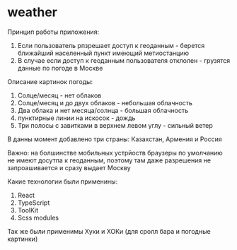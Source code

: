 # weather

Принцип работы приложения:
1) Если пользователь рпзрешает доступ к геоданным - берется ближайший населенный пункт имеющий метиостанцию
2) В случае если доступ к геоданным пользователя отклолен - грузятся данные по погоде в Москве

Описание картинок погоды:
1) Солце/месяц - нет облаков
2) Солце/месяц и до двух облаков - небольшая облачность
3) Два облака и нет месяца/солнца - большая облачность
4) пунктирные линии на искосок - дождь
5) Три полосы с завитками в верхнем левом углу - сильный ветер

В данны момент добавлено три страны: Казахстан, Армения и Россия

Важно: на болшинстве мобильных устрйоств браузеры по умолчанию не имеют досутпа к геоданным, поэтому там даже разрешения не запроашивается и сразу выдает Москву


Какие технологии были применины:
1) React
2) TypeScript
3) ToolKit
4) Scss modules

Так же были применимы Хуки и ХОКи (для сролл бара и погодные картинки)

